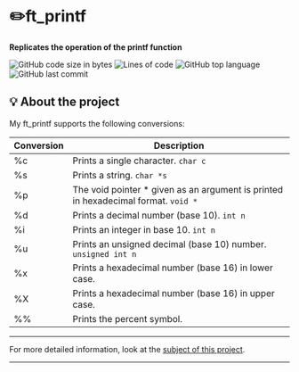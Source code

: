 # ✏️ft_printf #
**Replicates the operation of the printf function**

![GitHub code size in bytes](https://img.shields.io/github/languages/code-size/celiamateos/ft_printf)
![Lines of code](https://img.shields.io/tokei/lines/github/celiamateos/ft_printf)
![GitHub top language](https://img.shields.io/github/languages/top/celiamateos/ft_printf)
![GitHub last commit](https://img.shields.io/github/last-commit/celiamateos/ft_printf)

## 💡 About the project ##
My ft_printf supports the following conversions:

| Conversion | Description                                                                           |
|------------|---------------------------------------------------------------------------------------|
|      %c     |  Prints a single character. `char c`                                                 |
|      %s     |  Prints a string. `char *s`                                                          |
|      %p     |  The void pointer * given as an argument is printed in hexadecimal format. `void *`  |
|      %d     |  Prints a decimal number (base 10). `int n`                                          |
|      %i     |  Prints an integer in base 10. `int n`                                               |
|      %u     |  Prints an unsigned decimal (base 10) number. `unsigned int n`                       |
|      %x     |  Prints a hexadecimal number (base 16) in lower case.                                |
|      %X     |  Prints a hexadecimal number (base 16) in upper case.                                |
|      %%     |  Prints the percent symbol.                                                          |

---

For more detailed information, look at the [subject of this project](https://cdn.intra.42.fr/pdf/pdf/89579/es.subject.pdf).

---

